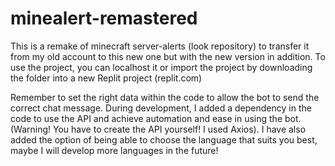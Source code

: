 # minealert-remastered
This is a remake of minecraft server-alerts (look repository) to transfer it from my old account to this new one but with the new version in addition.
To use the project, you can localhost it or import the project by downloading the folder into a new Replit project (replit.com)

Remember to set the right data within the code to allow the bot to send the correct chat message.
During development, I added a dependency in the code to use the API and achieve automation and ease in using the bot. (Warning! You have to create the API yourself! I used Axios).
I have also added the option of being able to choose the language that suits you best, maybe I will develop more languages in the future!
